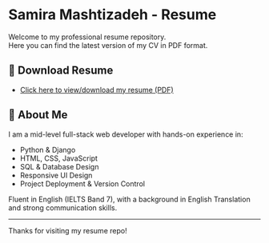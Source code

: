 # Samira Mashtizadeh - Resume

Welcome to my professional resume repository.  
Here you can find the latest version of my CV in PDF format.

## 🔗 Download Resume

- [Click here to view/download my resume (PDF)](file:///C:/Users/Microsoft/Downloads/SAMIRA_MASHTIZADEH_CV.pdf)

## 📌 About Me

I am a mid-level full-stack web developer with hands-on experience in:

- Python & Django
- HTML, CSS, JavaScript
- SQL & Database Design
- Responsive UI Design
- Project Deployment & Version Control

Fluent in English (IELTS Band 7), with a background in English Translation and strong communication skills.

---

Thanks for visiting my resume repo!

